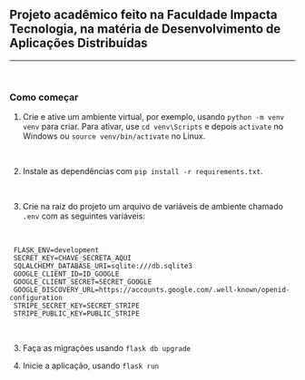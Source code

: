 ## Projeto acadêmico feito na Faculdade Impacta Tecnologia, na matéria de Desenvolvimento de Aplicações Distribuídas

---

<br />

### Como começar

1. Crie e ative um ambiente virtual, por exemplo, usando `python -m venv venv` para criar. Para ativar, use `cd venv\Scripts` e depois `activate` no Windows ou `source venv/bin/activate` no Linux.

<br />

2. Instale as dependências com `pip install -r requirements.txt`.

<br />

3. Crie na raiz do projeto um arquivo de variáveis de ambiente chamado `.env` com as seguintes variáveis:

<br />


```
 FLASK_ENV=development
 SECRET_KEY=CHAVE_SECRETA_AQUI
 SQLALCHEMY_DATABASE_URI=sqlite:///db.sqlite3
 GOOGLE_CLIENT_ID=ID_GOOGLE
 GOOGLE_CLIENT_SECRET=SECRET_GOOGLE
 GOOGLE_DISCOVERY_URL=https://accounts.google.com/.well-known/openid-configuration
 STRIPE_SECRET_KEY=SECRET_STRIPE
 STRIPE_PUBLIC_KEY=PUBLIC_STRIPE

```
<br />

3. Faça as migrações usando `flask db upgrade`

4. Inicie a aplicação, usando `flask run`
